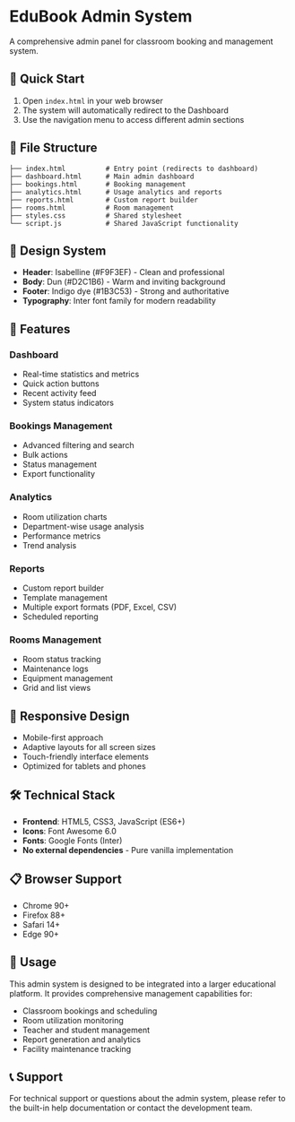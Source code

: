 # EduBook Admin System

A comprehensive admin panel for classroom booking and management system.

## 🚀 Quick Start

1. Open `index.html` in your web browser
2. The system will automatically redirect to the Dashboard
3. Use the navigation menu to access different admin sections

## 📁 File Structure

```
├── index.html          # Entry point (redirects to dashboard)
├── dashboard.html      # Main admin dashboard
├── bookings.html       # Booking management
├── analytics.html      # Usage analytics and reports
├── reports.html        # Custom report builder
├── rooms.html          # Room management
├── styles.css          # Shared stylesheet
└── script.js           # Shared JavaScript functionality
```

## 🎨 Design System

- **Header**: Isabelline (#F9F3EF) - Clean and professional
- **Body**: Dun (#D2C1B6) - Warm and inviting background
- **Footer**: Indigo dye (#1B3C53) - Strong and authoritative
- **Typography**: Inter font family for modern readability

## 🔧 Features

### Dashboard
- Real-time statistics and metrics
- Quick action buttons
- Recent activity feed
- System status indicators

### Bookings Management
- Advanced filtering and search
- Bulk actions
- Status management
- Export functionality

### Analytics
- Room utilization charts
- Department-wise usage analysis
- Performance metrics
- Trend analysis

### Reports
- Custom report builder
- Template management
- Multiple export formats (PDF, Excel, CSV)
- Scheduled reporting

### Rooms Management
- Room status tracking
- Maintenance logs
- Equipment management
- Grid and list views

## 📱 Responsive Design

- Mobile-first approach
- Adaptive layouts for all screen sizes
- Touch-friendly interface elements
- Optimized for tablets and phones

## 🛠️ Technical Stack

- **Frontend**: HTML5, CSS3, JavaScript (ES6+)
- **Icons**: Font Awesome 6.0
- **Fonts**: Google Fonts (Inter)
- **No external dependencies** - Pure vanilla implementation

## 📋 Browser Support

- Chrome 90+
- Firefox 88+
- Safari 14+
- Edge 90+

## 🎯 Usage

This admin system is designed to be integrated into a larger educational platform. It provides comprehensive management capabilities for:

- Classroom bookings and scheduling
- Room utilization monitoring
- Teacher and student management
- Report generation and analytics
- Facility maintenance tracking

## 📞 Support

For technical support or questions about the admin system, please refer to the built-in help documentation or contact the development team.
